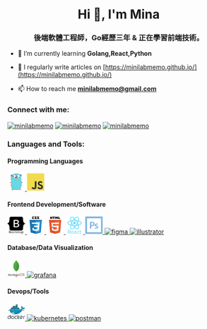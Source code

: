 <h1 align="center">Hi 👋, I'm Mina</h1>
<h3 align="center">後端軟體工程師，Go經歷三年 & 正在學習前端技術。</h3>

- 🌱 I’m currently learning **Golang,React,Python**

- 📝 I regularly write articles on [https://minilabmemo.github.io/](https://minilabmemo.github.io/)

- 📫 How to reach me **minilabmemo@gmail.com**

<h3 align="left">Connect with me:</h3>
<p align="left">
  <a href="https://fb.com/minilabmemo" target="blank"><img align="center"
      src="https://cdn.jsdelivr.net/npm/simple-icons@3.0.1/icons/facebook.svg" alt="minilabmemo" height="30"
      width="40" /></a>
  <a href="https://instagram.com/minilabmemo" target="blank"><img align="center"
      src="https://cdn.jsdelivr.net/npm/simple-icons@3.0.1/icons/instagram.svg" alt="minilabmemo" height="30"
      width="40" /></a>
  <a href="https://www.youtube.com/c/minilabmemo" target="blank"><img align="center"
      src="https://cdn.jsdelivr.net/npm/simple-icons@3.0.1/icons/youtube.svg" alt="minilabmemo" height="30"
      width="40" /></a>
</p>



<h3 align="left">Languages and Tools:</h3>

<h4 align="left">Programming Languages</h4>
<p align="left">
  <a href="https://golang.org" target="_blank"> <img
      src="https://raw.githubusercontent.com/devicons/devicon/master/icons/go/go-original.svg" alt="go" width="40"
      height="40" /> </a>
  <a href="https://developer.mozilla.org/en-US/docs/Web/JavaScript" target="_blank"> <img
      src="https://raw.githubusercontent.com/devicons/devicon/master/icons/javascript/javascript-original.svg"
      alt="javascript" width="40" height="40" /> </a>

</p>

<h4 align="left">Frontend Development/Software</h4>
<p align="left">

  <a href="https://getbootstrap.com" target="_blank"> <img
      src="https://raw.githubusercontent.com/devicons/devicon/master/icons/bootstrap/bootstrap-plain-wordmark.svg"
      alt="bootstrap" width="40" height="40" /> </a>
  <a href="https://www.w3schools.com/css/" target="_blank"> <img
      src="https://raw.githubusercontent.com/devicons/devicon/master/icons/css3/css3-original-wordmark.svg" alt="css3"
      width="40" height="40" /> </a>
  <a href="https://www.w3.org/html/" target="_blank"> <img
      src="https://raw.githubusercontent.com/devicons/devicon/master/icons/html5/html5-original-wordmark.svg"
      alt="html5" width="40" height="40" /> </a>
  <a href="https://reactjs.org/" target="_blank"> <img
      src="https://raw.githubusercontent.com/devicons/devicon/master/icons/react/react-original-wordmark.svg"
      alt="react" width="40" height="40" /> </a>
  <a href="https://www.photoshop.com/en" target="_blank"> <img
      src="https://raw.githubusercontent.com/devicons/devicon/master/icons/photoshop/photoshop-line.svg" alt="photoshop"
      width="40" height="40" /> </a>
  <a href="https://www.figma.com/" target="_blank" rel="noreferrer"> <img
      src="https://www.vectorlogo.zone/logos/figma/figma-icon.svg" alt="figma" width="40" height="40" /> </a> <a
    href="https://www.adobe.com/in/products/illustrator.html" target="_blank" rel="noreferrer"> <img
      src="https://www.vectorlogo.zone/logos/adobe_illustrator/adobe_illustrator-icon.svg" alt="illustrator" width="40"
      height="40" /> </a>
</p>

<h4 align="left">Database/Data Visualization</h4>
<p align="left">
  <a href="https://www.mongodb.com/" target="_blank"> <img
      src="https://raw.githubusercontent.com/devicons/devicon/master/icons/mongodb/mongodb-original-wordmark.svg"
      alt="mongodb" width="40" height="40" /> </a>
  <a href="https://grafana.com" target="_blank"> <img src="https://www.vectorlogo.zone/logos/grafana/grafana-icon.svg"
      alt="grafana" width="40" height="40" /> </a>

</p>

<h4 align="left">Devops/Tools</h4>
<p align="left">

  <a href="https://www.docker.com/" target="_blank"> <img
      src="https://raw.githubusercontent.com/devicons/devicon/master/icons/docker/docker-original-wordmark.svg"
      alt="docker" width="40" height="40" /> </a>
  </a> <a href="https://kubernetes.io" target="_blank"> <img
      src="https://www.vectorlogo.zone/logos/kubernetes/kubernetes-icon.svg" alt="kubernetes" width="40" height="40" />
  </a>
  <a href="https://postman.com" target="_blank"> <img
      src="https://www.vectorlogo.zone/logos/getpostman/getpostman-icon.svg" alt="postman" width="40" height="40" />
  </a>
</p>

